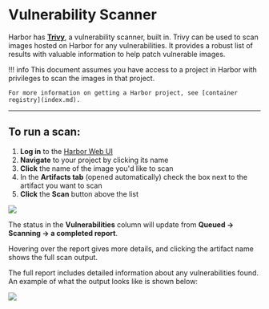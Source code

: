 # Vulnerability Scanner

Harbor has **[Trivy](https://trivy.dev/)**, a vulnerability scanner, built in. Trivy can be used to scan images hosted on Harbor for any vulnerabilities. It provides a robust list of results with valuable information to help patch vulnerable images.

!!! info
    This document assumes you have access to a project in Harbor with privileges to scan the images in that project.
    
    For more information on getting a Harbor project, see [container registry](index.md).

---

## To run a scan:

1. **Log in** to the [Harbor Web UI](https://hub.k8s.ucar.edu/)
2. **Navigate** to your project by clicking its name
3. **Click** the name of the image you'd like to scan
4. In the **Artifacts tab** (opened automatically) check the box next to the artifact you want to scan
5. **Click** the **Scan** button above the list

<img src="../../../media/harbor/harbor-scan.png"/>

The status in the **Vulnerabilities** column will update from **Queued → Scanning → a completed report**.

Hovering over the report gives more details, and clicking the artifact name shows the full scan output.

The full report includes detailed information about any vulnerabilities found. An example of what the output looks like is shown below:

<img src="../../../media/harbor/harbor-scan-results.png"/>
